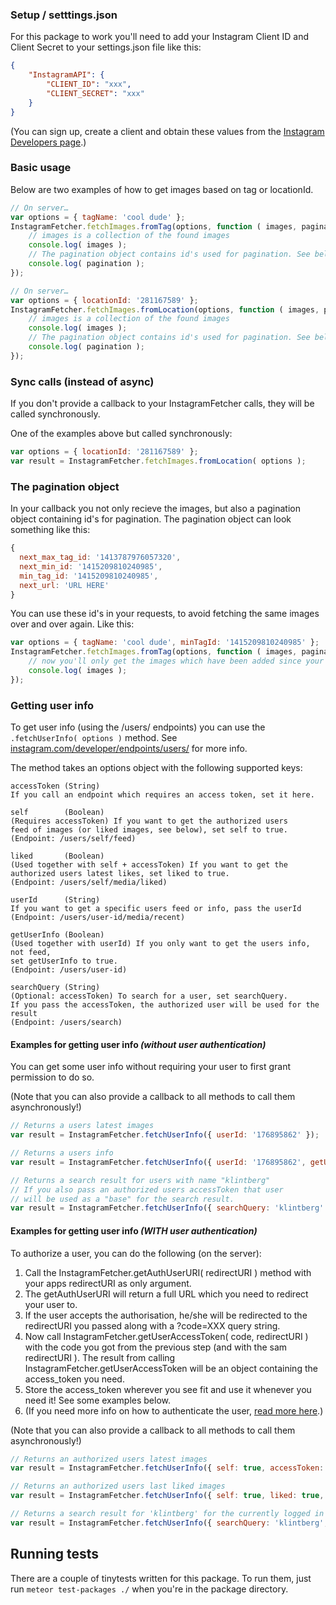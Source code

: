 ### Setup / setttings.json

For this package to work you'll need to add your Instagram Client ID and Client Secret to your settings.json file like this:

```JSON
{
	"InstagramAPI": {
		"CLIENT_ID": "xxx",
		"CLIENT_SECRET": "xxx"
	}
}
```

(You can sign up, create a client and obtain these values from the [Instagram Developers page](https://instagram.com/developer/).)

### Basic usage

Below are two examples of how to get images based on tag or locationId.

```javascript
// On server…
var options = { tagName: 'cool dude' };
InstagramFetcher.fetchImages.fromTag(options, function ( images, pagination ) {
	// images is a collection of the found images
	console.log( images );
	// The pagination object contains id's used for pagination. See below!
	console.log( pagination );
});
```

```javascript
// On server…
var options = { locationId: '281167589' };
InstagramFetcher.fetchImages.fromLocation(options, function ( images, pagination ) {
	// images is a collection of the found images
	console.log( images );
	// The pagination object contains id's used for pagination. See below!
	console.log( pagination );
});
```

### Sync calls (instead of async)

If you don't provide a callback to your InstagramFetcher calls, they will be called synchronously.

One of the examples above but called synchronously:

```javascript
var options = { locationId: '281167589' };
var result = InstagramFetcher.fetchImages.fromLocation( options );
```

### The pagination object

In your callback you not only recieve the images, but also a pagination object containing id's for pagination. The pagination object can look something like this:

```javascript
{
  next_max_tag_id: '1413787976057320',
  next_min_id: '1415209810240985',
  min_tag_id: '1415209810240985',
  next_url: 'URL HERE'
}
```

You can use these id's in your requests, to avoid fetching the same images over and over again. Like this:
```javascript
var options = { tagName: 'cool dude', minTagId: '1415209810240985' };
InstagramFetcher.fetchImages.fromTag(options, function ( images, pagination ) {
	// now you'll only get the images which have been added since your last request
	console.log( images );
});
```

### Getting user info

To get user info (using the /users/ endpoints) you can use the ```.fetchUserInfo( options )``` method. See [instagram.com/developer/endpoints/users/](https://instagram.com/developer/endpoints/users/) for more info.

The method takes an options object with the following supported keys:

```
accessToken (String)
If you call an endpoint which requires an access token, set it here.

self        (Boolean)
(Requires accessToken) If you want to get the authorized users
feed of images (or liked images, see below), set self to true.
(Endpoint: /users/self/feed)

liked       (Boolean)
(Used together with self + accessToken) If you want to get the
authorized users latest likes, set liked to true.
(Endpoint: /users/self/media/liked)

userId      (String)
If you want to get a specific users feed or info, pass the userId
(Endpoint: /users/user-id/media/recent)

getUserInfo (Boolean)
(Used together with userId) If you only want to get the users info, not feed,
set getUserInfo to true.
(Endpoint: /users/user-id)

searchQuery (String)
(Optional: accessToken) To search for a user, set searchQuery.
If you pass the accessToken, the authorized user will be used for the result
(Endpoint: /users/search)
```

#### Examples for getting user info *(without user authentication)*

You can get some user info without requiring your user to first grant permission to do so.

(Note that you can also provide a callback to all methods to call them asynchronously!)

```javascript
// Returns a users latest images
var result = InstagramFetcher.fetchUserInfo({ userId: '176895862' });
```

```javascript
// Returns a users info
var result = InstagramFetcher.fetchUserInfo({ userId: '176895862', getUserInfo: true });
```

```javascript
// Returns a search result for users with name "klintberg"
// If you also pass an authorized users accessToken that user
// will be used as a "base" for the search result.
var result = InstagramFetcher.fetchUserInfo({ searchQuery: 'klintberg' });
```

#### Examples for getting user info *(WITH user authentication)*

To authorize a user, you can do the following (on the server):

1. Call the InstagramFetcher.getAuthUserURI( redirectURI ) method with your apps redirectURI as only argument.
1. The getAuthUserURI will return a full URL which you need to redirect your user to.
1. If the user accepts the authorisation, he/she will be redirected to the redirectURI you passed along with a ?code=XXX query string.
1. Now call InstagramFetcher.getUserAccessToken( code, redirectURI ) with the code you got from the previous step (and with the sam redirectURI ). The result from calling InstagramFetcher.getUserAccessToken will be an object containing the access_token you need.
1. Store the access_token wherever you see fit and use it whenever you need it! See some examples below.
1. (If you need more info on how to authenticate the user, [read more here](https://instagram.com/developer/authentication/).)

(Note that you can also provide a callback to all methods to call them asynchronously!)

```javascript
// Returns an authorized users latest images
var result = InstagramFetcher.fetchUserInfo({ self: true, accessToken: 'X' });
```

```javascript
// Returns an authorized users last liked images
var result = InstagramFetcher.fetchUserInfo({ self: true, liked: true, accessToken: 'X' });
```

```javascript
// Returns a search result for 'klintberg' for the currently logged in user
var result = InstagramFetcher.fetchUserInfo({ searchQuery: 'klintberg', accessToken: 'X' });
```

## Running tests

There are a couple of tinytests written for this package. To run them, just run ```meteor test-packages ./``` when you're in the package directory.

